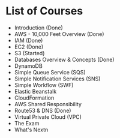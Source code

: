 # List of Courses 

* Introduction (Done)
* AWS - 10,000 Feet Overview (Done) 
* IAM (Done)
* EC2 (Done)
* S3 (Started)
* Databases Overview & Concepts (Done)
* DynamoDB
* Simple Queue Service (SQS)
* Simple Notification Services (SNS)
* Simple Workflow (SWF)
* Elastic Beanstalk 
* CloudFormation 
* AWS Shared Responsibility 
* Route53 & DNS (Done)
* Virtual Private Cloud (VPC)
* The Exam 
* What's Nextn